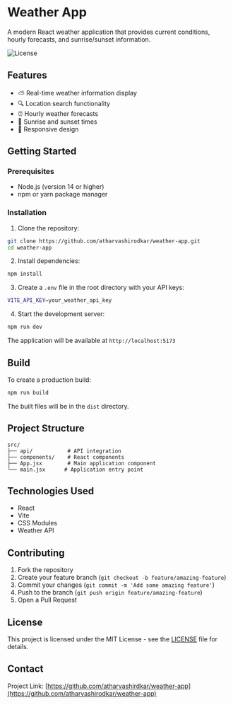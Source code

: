 # Weather App

A modern React weather application that provides current conditions, hourly forecasts, and sunrise/sunset information.

![License](https://img.shields.io/badge/license-MIT-blue.svg)

## Features

- ⛅ Real-time weather information display
- 🔍 Location search functionality
- ⏰ Hourly weather forecasts
- 🌅 Sunrise and sunset times
- 📱 Responsive design

## Getting Started

### Prerequisites

- Node.js (version 14 or higher)
- npm or yarn package manager

### Installation

1. Clone the repository:
```sh
git clone https://github.com/atharvashirodkar/weather-app.git
cd weather-app
```

2. Install dependencies:
```sh
npm install
```

3. Create a `.env` file in the root directory with your API keys:
```sh
VITE_API_KEY=your_weather_api_key
```

4. Start the development server:
```sh
npm run dev
```

The application will be available at `http://localhost:5173`

## Build

To create a production build:

```sh
npm run build
```

The built files will be in the `dist` directory.

## Project Structure

```
src/
├── api/           # API integration
├── components/    # React components
├── App.jsx        # Main application component
└── main.jsx      # Application entry point
```

## Technologies Used

- React
- Vite
- CSS Modules
- Weather API

## Contributing

1. Fork the repository
2. Create your feature branch (`git checkout -b feature/amazing-feature`)
3. Commit your changes (`git commit -m 'Add some amazing feature'`)
4. Push to the branch (`git push origin feature/amazing-feature`)
5. Open a Pull Request

## License

This project is licensed under the MIT License - see the [LICENSE](LICENSE) file for details.

## Contact

Project Link: [https://github.com/atharvashirdkar/weather-app](https://github.com/atharvashirodkar/weather-app)
